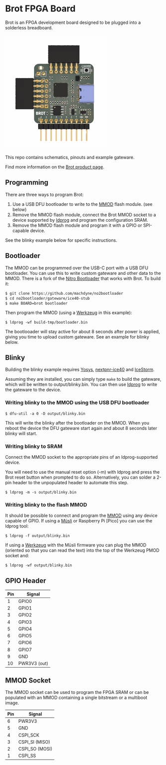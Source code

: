 # Brot FPGA Board

Brot is an FPGA development board designed to be plugged into a solderless breadboard.

![Brot FPGA Board](https://github.com/machdyne/brot/blob/d107d33e1bf2bb14a4ca1030c8687df5ce17a049/brot.png)

This repo contains schematics, pinouts and example gateware.

Find more information on the [Brot product page](https://machdyne.com/product/brot-fpga-board/).

## Programming

There are three ways to program Brot:

1. Use a USB DFU bootloader to write to the [MMOD](https://github.com/machdyne/mmod) flash module. (see below)
2. Remove the MMOD flash module, connect the Brot MMOD socket to a device supported by [ldprog](https://github.com/machdyne/ldprog) and program the configuration SRAM.
3. Remove the MMOD flash module and program it with a GPIO or SPI-capable device.

See the blinky example below for specific instructions.

## Bootloader

The MMOD can be programmed over the USB-C port with a USB DFU bootloader. You can use this to write custom gateware and other data to the MMOD. There is a fork of the [Nitro Bootloader](https://github.com/machdyne/no2bootloader) that works with Brot. To build it:

```
$ git clone https://github.com/machdyne/no2bootloader
$ cd no2bootloader/gateware/ice40-stub
$ make BOARD=brot bootloader
```

Then program the MMOD (using a [Werkzeug](https://machdyne.com/product/werkzeug-multi-tool) in this example):

```
$ ldprog -wf build-tmp/bootloader.bin
```

The bootlooader will stay active for about 8 seconds after power is applied, giving you time to upload custom gateware. See an example for blinky below.

## Blinky 

Building the blinky example requires [Yosys](https://github.com/YosysHQ/yosys), [nextpnr-ice40](https://github.com/YosysHQ/nextpnr) and [IceStorm](https://github.com/YosysHQ/icestorm).

Assuming they are installed, you can simply type `make` to build the gateware, which will be written to output/blinky.bin. You can then use [ldprog](https://github.com/machdyne/ldprog) to write the gateware to the device.

### Writing blinky to the MMOD using the USB DFU bootloader

```
$ dfu-util -a 0 -D output/blinky.bin
```

This will write the blinky after the bootloader on the MMOD. When you reboot the device the DFU gateware start again and about 8 seconds later blinky will start.

### Writing blinky to SRAM

Connect the MMOD socket to the appropriate pins of an ldprog-supported device.

You will need to use the manual reset option (-m) with ldprog and press the Brot reset button when prompted to do so. Alternatively, you can solder a 2-pin header to the unpopulated header to automate this step.

```
$ ldprog -m -s output/blinky.bin
```

### Writing blinky to the flash MMOD

It should be possible to connect and program the [MMOD](https://github.com/machdyne/mmod) using any device capable of GPIO. If using a [Müsli](https://github.com/machdyne/musli) or Raspberry Pi [Pico] you can use the ldprog tool:

```
$ ldprog -f output/blinky.bin
```

If using a [Werkzeug](https://machdyne.com/product/werkzeug-multi-tool) with the Müsli firmware you can plug the MMOD (oriented so that you can read the text) into the top of the Werkzeug PMOD socket and:

```
$ ldprog -wf output/blinky.bin
```

## GPIO Header

| Pin | Signal |
| --- | ------ |
| 1 | GPIO0 |
| 2 | GPIO1 |
| 3 | GPIO2 |
| 4 | GPIO3 |
| 5 | GPIO4 |
| 6 | GPIO5 |
| 7 | GPIO6 |
| 8 | GPIO7 |
| 9 | GND |
| 10 | PWR3V3 (out) |

## MMOD Socket

The MMOD socket can be used to program the FPGA SRAM or can be populated with
an MMOD containing a single bitstream or a multiboot image.

| Pin | Signal |
| --- | ------ |
| 6 | PWR3V3 |
| 5 | GND |
| 4 | CSPI\_SCK |
| 3 | CSPI\_SI (MISO) |
| 2 | CSPI\_SO (MOSI) |
| 1 | CSPI\_SS |
